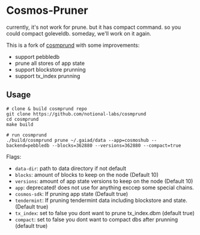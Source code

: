 # Cosmos-Pruner
currently, it's not work for prune. but it has compact command. so you could compact goleveldb.
someday, we'll work on it again.


This is a fork of [cosmprund](https://github.com/binaryholdings/cosmprund) with some improvements:
- support pebbledb
- prune all stores of app state
- support blockstore prunning
- support tx_index prunning


## Usage

```
# clone & build cosmprund repo
git clone https://github.com/notional-labs/cosmprund
cd cosmprund
make build

# run cosmprund 
./build/cosmprund prune ~/.gaiad/data --app=cosmoshub --backend=pebbledb --blocks=362880 --versions=362880 --compact=true
```

Flags: 

- `data-dir`: path to data directory if not default
- `blocks`: amount of blocks to keep on the node (Default 10)
- `versions`: amount of app state versions to keep on the node (Default 10)
- `app`: deprecated! does not use for anything exccep some special chains.
- `cosmos-sdk`: If pruning app state (Default true)
- `tendermint`: If pruning tendermint data including blockstore and state. (Default true)
- `tx_index`: set to false you dont want to prune tx_index.dbm (default true)
- `compact`: set to false you dont want to compact dbs after prunning (default true)
